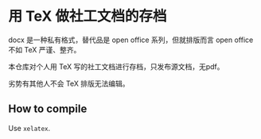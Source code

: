 # 用 TeX 做社工文档的存档
docx 是一种私有格式，替代品是 open office 系列，但就排版而言 open office 不如 TeX 严谨、整齐。

本仓库对个人用 TeX 写的社工文档进行存档，只发布源文档，无pdf。

劣势有其他人不会 TeX 排版无法编辑。

## How to compile

Use `xelatex`.
